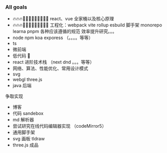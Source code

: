 ### All goals

- 🔥🔥🔥🧗🏻‍♂️🧗🏻‍♂️🧗🏻‍♂️ react、vue 全家桶以及核心原理
- 🔥🔥🔥🧗🏻‍♂️🧗🏻‍♂️🧗🏻‍♂️ 工程化：webpack vite rollup esbuild 脚手架 monorepo learna pnpm 各种应该遵循的规范 效率提升研究。。。
- node npm koa exporess （。。。。等等）
- ts
- 微前端
- 低代码 💉
- react 进阶技术栈 （next dnd 。。。等等）
- 网络、算法、性能优化、常用设计模式
- svg
- webgl three.js
- java 后端

争取实现

- 博客
- 代码 sandebox
- md 解析器
- 尝试研究在线代码编辑器实现 （codeMirror5）
- 通用脚手架
- svg 画板 tldraw
- three.js 成品
